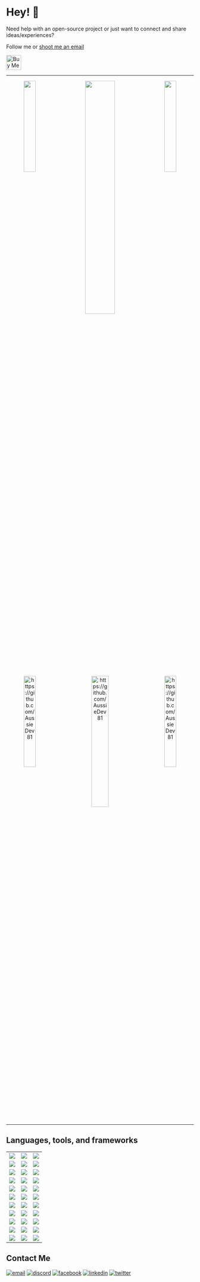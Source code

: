 # Hey! 👋

Need help with an open-source project or just want to connect and share ideas/experiences? 

Follow me or [shoot me an email](mailto:aussiedev81@gmail.com)

<a href="https://www.buymeacoffee.com/aussiedev81" target="_blank"><img src="https://cdn.buymeacoffee.com/buttons/v2/default-yellow.png" alt="Buy Me A Coffee" style="height: 40px;width: auto;" ></a>

<!--
<script type="text/javascript" src="https://cdnjs.buymeacoffee.com/1.0.0/button.prod.min.js" data-name="bmc-button" data-slug="aussiedev81" data-color="#FFDD00" data-emoji=""  data-font="Cookie" data-text="Buy me a coffee" data-outline-color="#000000" data-font-color="#000000" data-coffee-color="#ffffff" ></script>
-->
<hr/>

<div align="center">
    <img width="25%" height="auto" align="left" src="http://github-profile-summary-cards.vercel.app/api/cards/repos-per-language?username=AussieDev81&theme=github_dark">
    <img width="40%" height="auto" align="center" src="http://github-profile-summary-cards.vercel.app/api/cards/profile-details?username=AussieDev81&theme=github_dark">
    <img width="25%" height="auto" align="right" src="http://github-profile-summary-cards.vercel.app/api/cards/most-commit-language?username=AussieDev81&theme=github_dark">
</div>
    <br/>
    <br/>
<div align="center">
    <img width="25%" align="left" height="auto" src="https://github-readme-stats.vercel.app/api?username=AussieDev81&theme=blue-green" title="https://github.com/AussieDev81" >
    <img width="30%" align="center" height="auto" src="https://github-readme-stats.vercel.app/api/top-langs/?username=AussieDev81&theme=blue-green" title="https://github.com/AussieDev81" >
    <img width="25%" align="right" height="auto" src="https://github-readme-streak-stats.herokuapp.com/?user=AussieDev81&theme=blue-green" title="https://github.com/AussieDev81" >
</div>

<br/>
<hr/>

## Languages, tools, and frameworks
<table>
    <tbody>
        <tr>
            <td><img src="https://img.shields.io/badge/Java-ED8B00?style=for-the-badge&logo=java&logoColor=white"></td>
            <td><img src="https://img.shields.io/badge/JavaScript-323330?style=for-the-badge&logo=javascript&logoColor=F7DF1E"></td>
            <td><img src="https://img.shields.io/badge/HTML5-white?style=for-the-badge&logo=html5&logoColor=E34F26"></td>
        </tr>
        <tr>
            <td><img src="https://img.shields.io/badge/React-20232A?style=for-the-badge&logo=react&logoColor=61DAFB"></td>
            <td><img src="https://img.shields.io/badge/Spring_Boot-F2F4F9?style=for-the-badge&logo=spring-boot"></td>
            <td><img src="https://img.shields.io/badge/Node.js-43853D?style=for-the-badge&logo=node.js&logoColor=white"></td>
        </tr>
        <tr>
            <td><img src="https://img.shields.io/badge/CSS3-1572B6?style=for-the-badge&logo=css3&logoColor=white"></td>
            <td><img src="https://img.shields.io/badge/MySQL-F2F4F9?style=for-the-badge&logo=mysql&logoColor=00000F"></td>
            <td><img src="https://img.shields.io/badge/Amazon_AWS-232F3E?style=for-the-badge&logo=amazon-aws&logoColor=white"></td>
        </tr>
        <tr>
            <td><img src="https://img.shields.io/badge/PHP-777BB4?style=for-the-badge&logo=php&logoColor=white"></td>
            <td><img src="https://img.shields.io/badge/Android-3DDC84?style=for-the-badge&logo=android&logoColor=white"></td>
            <td><img src="https://img.shields.io/badge/.NET-512BD4?style=for-the-badge&logo=dotnet&logoColor=white"></td>
        </tr>
        <tr>
            <td><img src="https://img.shields.io/badge/MySQL-005C84?style=for-the-badge&logo=mysql&logoColor=white"></td>
            <td><img src="https://img.shields.io/badge/jQuery-0769AD?style=for-the-badge&logo=jquery&logoColor=white"></td>
            <td><img src="https://img.shields.io/badge/Hibernate-59666C?style=for-the-badge&logo=Hibernate&logoColor=white"></td>
        </tr>
        <tr>
            <td><img src="https://img.shields.io/badge/Bootstrap-563D7C?style=for-the-badge&logo=bootstrap&logoColor=white"></td>
            <td><img src="https://img.shields.io/badge/Material%20UI-007FFF?style=for-the-badge&logo=mui&logoColor=white"></td>
            <td><img src="https://img.shields.io/badge/Spring_Boot-F2F4F9?style=for-the-badge&logo=spring-boot"></td>
        </tr>
        <tr>
            <td><img src="https://img.shields.io/badge/Postman-FF6C37?style=for-the-badge&logo=Postman&logoColor=white"></td>
            <td><img src="https://img.shields.io/badge/Markdown-000000?style=for-the-badge&logo=markdown&logoColor=white"></td>
            <td><img src="https://img.shields.io/badge/Junit5-25A162?style=for-the-badge&logo=junit5&logoColor=white"></td>
        </tr>
        <tr>
            <td><img src="https://img.shields.io/badge/GitHub-100000?style=for-the-badge&logo=github&logoColor=white"></td>
            <td><img src="https://img.shields.io/badge/Wordpress-21759B?style=for-the-badge&logo=wordpress&logoColor=white"></td>
            <td><img src="https://img.shields.io/badge/GitHub_Actions-2088FF?style=for-the-badge&logo=github-actions&logoColor=white"></td>
        </tr>
        <tr>
            <td><img src="https://img.shields.io/badge/Oracle-F80000?style=for-the-badge&logo=oracle&logoColor=black"></td>
            <td><img src="https://img.shields.io/badge/Spring-6DB33F?style=for-the-badge&logo=spring&logoColor=white"></td>
            <td><img src="https://img.shields.io/badge/Xampp-F37623?style=for-the-badge&logo=xampp&logoColor=white"></td>
        </tr>
        	<tr>
            <td><img src="https://img.shields.io/badge/C%23-239120?style=for-the-badge&logo=c-sharp&logoColor=white"></td>
            <td><img src="https://img.shields.io/badge/json-5E5C5C?style=for-the-badge&logo=json&logoColor=white"></td>
            <td><img src="https://img.shields.io/badge/Kotlin-0095D5?&style=for-the-badge&logo=kotlin&logoColor=white"></td>
        </tr>
         <tr>
            <td><img src="https://img.shields.io/badge/Spring_Security-6DB33F?style=for-the-badge&logo=Spring-Security&logoColor=white"></td>
            <td><img src="https://img.shields.io/badge/Linux-FCC624?style=for-the-badge&logo=linux&logoColor=black"></td>
            <td><img src="https://img.shields.io/badge/Windows-0078D6?style=for-the-badge&logo=windows&logoColor=white"></td>
        </tr>
    </tbody>
</table>

## Contact Me

[![email](https://img.shields.io/badge/gmail-D14836?style=for-the-badge&logo=gmail&logoColor=white)](mailto:nathan.snow@cqumail.com "Email Nathan")
[![discord](https://img.shields.io/badge/Discord-7289DA?style=for-the-badge&logo=discord&logoColor=white)](https://discordapp.com/users/821987974690373662 "Connect with Ɲ∆†ę")
[![facebook](https://img.shields.io/badge/Facebook-1877F2?style=for-the-badge&logo=facebook&logoColor=white)](https://www.facebook.com/nathan.snow.399 "Find me on Facebook")
[![linkedin](https://img.shields.io/badge/LinkedIn-0e76a8?style=for-the-badge&logo=linkedin&logoColor=white)](https://www.linkedin.com/in/nathan-snow-040244123/ "Connect on LinkedIn")
[![twitter](https://img.shields.io/badge/Twitter-white?style=for-the-badge&logo=twitter&logoColor=1DA1F2)](https://twitter.com/AussieDev81)


